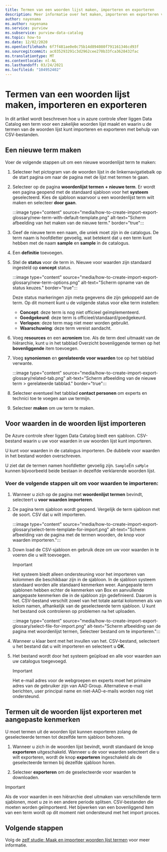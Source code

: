 ```yaml
---
title: Termen van een woorden lijst maken, importeren en exporteren
description: Meer informatie over het maken, importeren en exporteren van termen van een woorden lijst in azure controle sfeer liggen.
author: nayenama
ms.author: nayenama
ms.service: purview
ms.subservice: purview-data-catalog
ms.topic: how-to
ms.date: 12/02/2020
ms.openlocfilehash: 6f7f481ae0e0c75b14d894080f791161346cd93f
ms.sourcegitcommit: ac035293291c3d2962cee270b33fca3628432fac
ms.translationtype: MT
ms.contentlocale: nl-NL
ms.lasthandoff: 03/24/2021
ms.locfileid: "104952402"
---
```

# <a name="how-to-create-import-and-export-glossary-terms"></a>Termen van een woorden lijst maken, importeren en exporteren

In dit artikel wordt beschreven hoe u in azure controle sfeer liggen Data Catalog een term voor een zakelijke woorden lijst maakt en waarin u de termen van de woorden lijst kunt importeren en exporteren met behulp van CSV-bestanden.

## <a name="create-a-new-term"></a>Een nieuwe term maken

Voer de volgende stappen uit om een nieuwe woordenlijst term te maken:

1. Selecteer het pictogram van de woorden lijst in de linkernavigatiebalk op de start pagina om naar de pagina met de lijst met termen te gaan.

2. Selecteer op de pagina **woordenlijst termen** **+ nieuwe term**. Er wordt een pagina geopend met de standaard sjabloon voor het **systeem** geselecteerd. Kies de sjabloon waarvoor u een woordenlijst term wilt maken en selecteer **door gaan**.

   :::image type="content" source="media/how-to-create-import-export-glossary/new-term-with-default-template.png" alt-text="Scherm afbeelding van het maken van de nieuwe term." border="true":::

3. Geef de nieuwe term een naam, die uniek moet zijn in de catalogus. De term naam is hoofdletter gevoelig, wat betekent dat u een term kunt hebben met de naam **sample** en **sample** in de catalogus.

4. Een **definitie** toevoegen.

5. Stel de **status** voor de term in. Nieuwe voor waarden zijn standaard ingesteld op **concept** status.

   :::image type="content" source="media/how-to-create-import-export-glossary/new-term-options.png" alt-text="Scherm opname van de status keuzes." border="true":::

   Deze status markeringen zijn meta gegevens die zijn gekoppeld aan de term. Op dit moment kunt u de volgende status voor elke term instellen:

   - **Concept**: deze term is nog niet officieel geïmplementeerd.
   - **Goedgekeurd**: deze term is officieel/standaard/goedgekeurd.
   - **Verlopen**: deze term mag niet meer worden gebruikt.
   - **Waarschuwing**: deze term vereist aandacht.

6. Voeg **resources** en een **acroniem** toe. Als de term deel uitmaakt van de hiërarchie, kunt u in het tabblad Overzicht bovenliggende termen op het **bovenliggende** item toevoegen.

7. Voeg **synoniemen** en **gerelateerde voor waarden** toe op het tabblad verwante.

   :::image type="content" source="media/how-to-create-import-export-glossary/related-tab.png" alt-text="Scherm afbeelding van de nieuwe term > gerelateerde tabblad." border="true":::

8. Selecteer eventueel het tabblad **contact personen** om experts en technici toe te voegen aan uw termijn.

9. Selecteer **maken** om uw term te maken.

## <a name="import-terms-into-the-glossary"></a>Voor waarden in de woorden lijst importeren

De Azure controle sfeer liggen Data Catalog biedt een sjabloon. CSV-bestand waarin u uw voor waarden in uw woorden lijst kunt importeren.

U kunt voor waarden in de catalogus importeren. De dubbele voor waarden in het bestand worden overschreven.

U ziet dat de termen namen hoofdletter gevoelig zijn. `Sample`En `saMple` kunnen bijvoorbeeld beide bestaan in dezelfde verklarende woorden lijst.

### <a name="to-import-terms-follow-these-steps"></a>Voer de volgende stappen uit om voor waarden te importeren:

1. Wanneer u zich op de pagina met **woordenlijst termen** bevindt, selecteert u **voor waarden importeren**.

2. De pagina term sjabloon wordt geopend. Vergelijk de term sjabloon met de soort. CSV dat u wilt importeren.

   :::image type="content" source="media/how-to-create-import-export-glossary/select-term-template-for-import.png" alt-text="Scherm afbeelding van de pagina met de termen woorden, de knop voor waarden importeren.":::

3. Down load de CSV-sjabloon en gebruik deze om uw voor waarden in te voeren die u wilt toevoegen.

   > [!Important]
   > Het systeem biedt alleen ondersteuning voor het importeren van kolommen die beschikbaar zijn in de sjabloon. In de sjabloon systeem standaard worden alle standaard kenmerken weer.
   > Aangepaste term sjablonen hebben echter de kenmerken van Box en aanvullende aangepaste kenmerken die in de sjabloon zijn gedefinieerd. Daarom is het. CSV-bestand verschilt zowel van het totale aantal kolommen als van kolom namen, afhankelijk van de geselecteerde term sjabloon. U kunt het bestand ook controleren op problemen na het uploaden.

   :::image type="content" source="media/how-to-create-import-export-glossary/select-file-for-import.png" alt-text="Scherm afbeelding van de pagina met woordenlijst termen, Selecteer bestand om te importeren.":::

4. Wanneer u klaar bent met het invullen van het. CSV-bestand, selecteert u het bestand dat u wilt importeren en selecteert u **OK**.

5. Het bestand wordt door het systeem geüpload en alle voor waarden aan uw catalogus toegevoegd.
 
   > [!Important]
   > Het e-mail adres voor de webgroepen en experts moet het primaire adres van de gebruiker zijn van AAD Group. Alternatieve e-mail berichten, user principal name en niet-AAD-e-mails worden nog niet ondersteund. 

## <a name="export-terms-from-glossary-with-custom-attributes"></a>Termen uit de woorden lijst exporteren met aangepaste kenmerken

U moet termen uit de woorden lijst kunnen exporteren zolang de geselecteerde termen tot dezelfde term sjabloon behoren.

1. Wanneer u zich in de woorden lijst bevindt, wordt standaard de knop **exporteren** uitgeschakeld. Wanneer u de voor waarden selecteert die u wilt exporteren, wordt de knop **exporteren** ingeschakeld als de geselecteerde termen bij dezelfde sjabloon horen.

2. Selecteer **exporteren** om de geselecteerde voor waarden te downloaden.

 > [!Important]
   > Als de voor waarden in een hiërarchie deel uitmaken van verschillende term sjablonen, moet u ze in een andere periode splitsen. CSV-bestanden die moeten worden geïmporteerd. Het bijwerken van een bovenliggend item van een term wordt op dit moment niet ondersteund met het import proces.


## <a name="next-steps"></a>Volgende stappen

Volg de [zelf studie: Maak en importeer woorden lijst termen](tutorial-import-create-glossary-terms.md) voor meer informatie.
